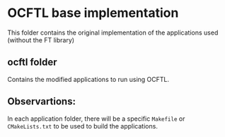 # OCFTL base implementation

This folder contains the original implementation of the applications used (without the FT library) 

## ocftl folder
Contains the modified applications to run using OCFTL.

## Observartions:
In each application folder, there will be a specific `Makefile` or `CMakeLists.txt` to be used to build the applications.

